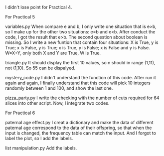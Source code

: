 I didn't lose point for Practical 4.

For Practical 5

variables.py
When compare e and b, I only write one situation that is e>b, so I make up for the other two situations: e=b and e<b.
After conduct the code, I got the result that e>b.
The second question about boolean is missing. So I write a new funtion that contain four situations: X is True, y is True; x is False, y is True; x is True, y is False; x is False and y is False.
W=X+Y, only both X and Y are True, W is True.

triangle.py
It should display the first 10 values, so n should in range (1,11), not (1,10). So 55 can be dispalyed.

mystery_code.py
I didn't understand the function of this code. After run it again and again, I finally understand that this code will pick 10 integers randomly between 1 and 100, and show the last one.

pizza_party.py
I write the checking with the number of cuts required for 64 slices into other script. Now, I integrate two codes.

For Practical 6

paternal age effect.py
I creat a dictionary and make the data of different paternal age correspond to the data of their offspring, so that when the input is changed, the frequency table can match the input.
And I forgot to label the plot, so I add the labels.

list manipulation.py
Add the labels.

 


